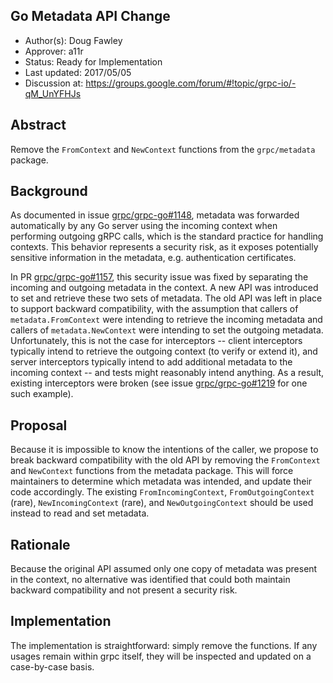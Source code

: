 Go Metadata API Change
----
* Author(s): Doug Fawley
* Approver: a11r
* Status: Ready for Implementation
* Last updated: 2017/05/05
* Discussion at: https://groups.google.com/forum/#!topic/grpc-io/-qM_UnYFHJs

## Abstract

Remove the `FromContext` and `NewContext` functions from the `grpc/metadata`
package.

## Background

As documented in
issue [grpc/grpc-go#1148](https://github.com/grpc/grpc-go/issues/1148), metadata
was forwarded automatically by any Go server using the incoming context when
performing outgoing gRPC calls, which is the standard practice for handling
contexts.  This behavior represents a security risk, as it exposes potentially
sensitive information in the metadata, e.g. authentication certificates.

In PR [grpc/grpc-go#1157](https://github.com/grpc/grpc-go/pull/1157), this
security issue was fixed by separating the incoming and outgoing metadata in the
context.  A new API was introduced to set and retrieve these two sets of
metadata.  The old API was left in place to support backward compatibility, with
the assumption that callers of `metadata.FromContext` were intending to retrieve
the incoming metadata and callers of `metadata.NewContext` were intending to set
the outgoing metadata.  Unfortunately, this is not the case for interceptors --
client interceptors typically intend to retrieve the outgoing context (to verify
or extend it), and server interceptors typically intend to add additional
metadata to the incoming context -- and tests might reasonably intend anything.
As a result, existing interceptors were broken (see
issue [grpc/grpc-go#1219](https://github.com/grpc/grpc-go/issues/1219) for one
such example).

## Proposal

Because it is impossible to know the intentions of the caller, we propose to
break backward compatibility with the old API by removing the `FromContext` and
`NewContext` functions from the metadata package.  This will force maintainers
to determine which metadata was intended, and update their code accordingly.
The existing `FromIncomingContext`, `FromOutgoingContext` (rare),
`NewIncomingContext` (rare), and `NewOutgoingContext` should be used instead to
read and set metadata.

## Rationale

Because the original API assumed only one copy of metadata was present in the
context, no alternative was identified that could both maintain backward
compatibility and not present a security risk.

## Implementation

The implementation is straightforward: simply remove the functions.  If any
usages remain within grpc itself, they will be inspected and updated on a
case-by-case basis.
